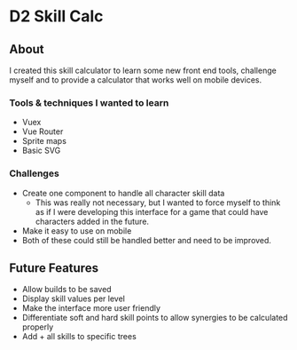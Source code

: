 # D2 Skill Calc

## About
I created this skill calculator to learn some new front end tools, challenge myself and to provide a calculator that works well on mobile devices.

### Tools & techniques I wanted to learn
* Vuex
* Vue Router
* Sprite maps
* Basic SVG

### Challenges
* Create one component to handle all character skill data
    * This was really not necessary, but I wanted to force myself to think as if I were developing this interface for a game that could have characters added in the future.
* Make it easy to use on mobile
* Both of these could still be handled better and need to be improved.

## Future Features
* Allow builds to be saved
* Display skill values per level
* Make the interface more user friendly
* Differentiate soft and hard skill points to allow synergies to be calculated properly
* Add + all skills to specific trees
